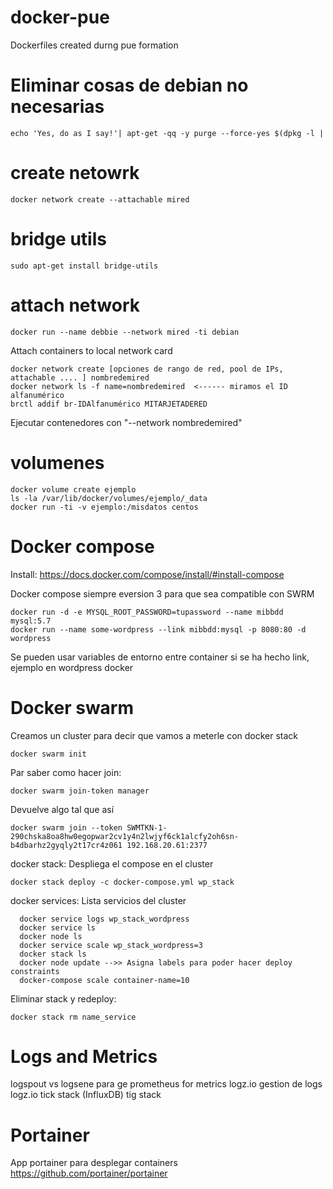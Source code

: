 # docker-pue
Dockerfiles created durng pue formation


# Eliminar cosas de debian no necesarias
```
echo 'Yes, do as I say!'| apt-get -qq -y purge --force-yes $(dpkg -l | 
```
# create netowrk 
```
docker network create --attachable mired
```
# bridge utils
```
sudo apt-get install bridge-utils
```
# attach network
```
docker run --name debbie --network mired -ti debian
```
Attach containers to local network card
```
docker network create [opciones de rango de red, pool de IPs, attachable .... ] nombredemired
docker network ls -f name=nombredemired  <------ miramos el ID alfanumérico
brctl addif br-IDAlfanumérico MITARJETADERED
```
Ejecutar contenedores con "--network nombredemired"

# volumenes
```
docker volume create ejemplo
ls -la /var/lib/docker/volumes/ejemplo/_data
docker run -ti -v ejemplo:/misdatos centos
```
# Docker compose

Install: https://docs.docker.com/compose/install/#install-compose

Docker compose siempre eversion 3 para que sea compatible con SWRM
```
docker run -d -e MYSQL_ROOT_PASSWORD=tupassword --name mibbdd mysql:5.7
docker run --name some-wordpress --link mibbdd:mysql -p 8080:80 -d wordpress
```
Se pueden usar variables de entorno entre container si se ha hecho link, ejemplo en wordpress docker



# Docker swarm 

Creamos un cluster para decir que vamos a meterle con docker stack
```
docker swarm init
```
Par saber como hacer join:
  ```
  docker swarm join-token manager
  ```
  
Devuelve algo tal que así
  ```
  docker swarm join --token SWMTKN-1-290chska8oa8hw0egopwar2cv1y4n2lwjyf6ck1alcfy2oh6sn-b4dbarhz2gyqly2t17cr4z061 192.168.20.61:2377
```
docker stack: Despliega el compose en el cluster
```
docker stack deploy -c docker-compose.yml wp_stack
```
docker services: Lista servicios del cluster
```
  docker service logs wp_stack_wordpress
  docker service ls
  docker node ls
  docker service scale wp_stack_wordpress=3
  docker stack ls
  docker node update -->> Asigna labels para poder hacer deploy constraints 
  docker-compose scale container-name=10
```

Eliminar stack y redeploy:
  ```
  docker stack rm name_service
  ```
# Logs and Metrics

logspout vs logsene para ge
prometheus for metrics 
logz.io gestion de logs
logz.io
tick stack (InfluxDB)
tig stack

# Portainer 
App portainer para desplegar containers
https://github.com/portainer/portainer

